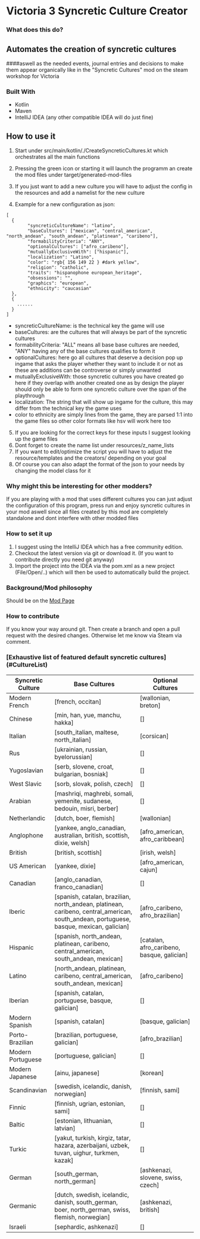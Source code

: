 # Victoria 3 Syncretic Culture Creator

<!-- ABOUT THE PROJECT -->
### What does this do?
## Automates the creation of syncretic cultures
####aswell as the needed events, journal entries and decisions to make them appear organically like in the "Syncretic Cultures" mod on the steam workshop for Victoria


### Built With
- Kotlin
- Maven
- IntelliJ IDEA (any other compatible IDEA will do just fine)

## How to use it
1. Start under src/main/kotlin/./CreateSyncreticCultures.kt which orchestrates all the main functions
2. Pressing the green icon or starting it will launch the programm an create the mod files under target/generated-mod-files
3. If you just want to add a new culture you will have to adjust the config in the resources and add a namelist for the new culture

4. Example for a new configuration as json: 
```
[
  {
        "syncreticCultureName": "latino",
        "baseCultures": ["mexican", "central_american", "north_andean", "south_andean", "platinean", "caribeno"],
        "formabilityCriteria": "ANY",
        "optionalCultures": ["afro_caribeno"],
        "mutuallyExclusiveWith": ["hispanic"],
        "localization": "Latino",
        "color": "rgb{ 156 149 22 } #dark yellow",
        "religion": "catholic",
        "traits": "hispanophone european_heritage",
        "obsessions": "",
        "graphics": "european",
        "ethnicity": "caucasian"
  },
  {
    ......
  }
]
```
- syncreticCultureName: is the technical key the game will use
- baseCultures: are the cultures that will always be part of the syncretic cultures
- formabilityCriteria: "ALL" means all base base cultures are needed, "ANY" having any of the base cultures qualifies to form it
- optionalCultures: here go all cultures that deserve a decision pop up ingame that asks the player whether they want to include it or not as these are additions can be controverse or simply unwanted
- mutuallyExclusiveWith: those syncretic cultures you have created go here if they overlap with another created one as by design the player should only be able to form one syncretic culture over the span of the playthrough
- localization: The string that will show up ingame for the culture, this may differ from the technical key the game uses
- color to ethnicity are simply lines from the game, they are parsed 1:1 into the game files so other color formats like hsv will work here too
5. If you are looking for the correct keys for these inputs I suggest looking up the game files
6. Dont forget to create the name list under resources/z_name_lists
7. If you want to edit/optimize the script you will have to adjust the resource/templates and the creators/ depending on your goal
8. Of course you can also adapt the format of the json to your needs by changing the model class for it

### Why might this be interesting for other modders?
If you are playing with a mod that uses different cultures you can just adjust the configuration of this program,
press run and enjoy syncretic cultures in your mod aswell since all files created by this mod are completely standalone
and dont interfere with other modded files

### How to set it up
1. I suggest using the IntelliJ IDEA which has a free community edition.
2. Checkout the latest version via git or download it. (If you want to contribute directly you need git anyway)
3. Import the project into the IDEA via the pom.xml as a new project (File/Open/..) which will then be used to automatically build the project.

### Background/Mod philosophy
Should be on the [Mod Page](https://steamcommunity.com/sharedfiles/filedetails/?id=2952980917)

### How to contribute
If you know your way around git. Then create a branch and open a pull request with the desired changes.
Otherwise let me know via Steam via comment.

### [Exhaustive list of featured default syncretic cultures] (#CultureList)
| Syncretic Culture | Base Cultures | Optional Cultures |
| ----------------- | ------------- | ----------------- |
| Modern French | [french, occitan] | [wallonian, breton] |
| Chinese | [min, han, yue, manchu, hakka] | [] |
| Italian | [south_italian, maltese, north_italian] | [corsican] |
| Rus | [ukrainian, russian, byelorussian] | [] |
| Yugoslavian | [serb, slovene, croat, bulgarian, bosniak] | [] |
| West Slavic | [sorb, slovak, polish, czech] | [] |
| Arabian | [mashriqi, maghrebi, somali, yemenite, sudanese, bedouin, misri, berber] | [] |
| Netherlandic | [dutch, boer, flemish] | [wallonian] |
| Anglophone | [yankee, anglo_canadian, australian, british, scottish, dixie, welsh] | [afro_american, afro_caribbean] |
| British | [british, scottish] | [irish, welsh] |
| US American | [yankee, dixie] | [afro_american, cajun] |
| Canadian | [anglo_canadian, franco_canadian] | [] |
| Iberic | [spanish, catalan, brazilian, north_andean, platinean, caribeno, central_american, south_andean, portuguese, basque, mexican, galician] | [afro_caribeno, afro_brazilian] |
| Hispanic | [spanish, north_andean, platinean, caribeno, central_american, south_andean, mexican] | [catalan, afro_caribeno, basque, galician] |
| Latino | [north_andean, platinean, caribeno, central_american, south_andean, mexican] | [afro_caribeno] |
| Iberian | [spanish, catalan, portuguese, basque, galician] | [] |
| Modern Spanish | [spanish, catalan] | [basque, galician] |
| Porto-Brazilian | [brazilian, portuguese, galician] | [afro_brazilian] |
| Modern Portuguese | [portuguese, galician] | [] |
| Modern Japanese | [ainu, japanese] | [korean] |
| Scandinavian | [swedish, icelandic, danish, norwegian] | [finnish, sami] |
| Finnic | [finnish, ugrian, estonian, sami] | [] |
| Baltic | [estonian, lithuanian, latvian] | [] |
| Turkic | [yakut, turkish, kirgiz, tatar, hazara, azerbaijani, uzbek, tuvan, uighur, turkmen, kazak] | [] |
| German | [south_german, north_german] | [ashkenazi, slovene, swiss, czech] |
| Germanic | [dutch, swedish, icelandic, danish, south_german, boer, north_german, swiss, flemish, norwegian] | [ashkenazi, british] |
| Israeli | [sephardic, ashkenazi] | [] |
